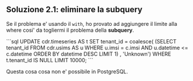
## Soluzione 2.1: eliminare la subquery

Se il problema e' usando il `with`, ho provato ad aggiungere il limite alla where cosi' da togliermi il problema della __subquery__. 

<v-click>
```sql
UPDATE cdr.timeseries AS t
SET tenant_id = coalesce(
                           (SELECT tenant_id
                            FROM cdr.usims AS u
                            WHERE u.imsi = c.imsi
                              AND u.datetime <= c.datetime
                            ORDER BY datetime DESC
                            LIMIT 1) , 'Unknown')
WHERE t.tenant_id IS NULL
LIMIT 10000;
```
</v-click>

<v-click>

Questa cosa cosa non e' possibile in PostgreSQL.
</v-click>